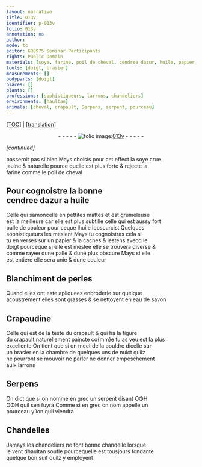 ```yaml
---
layout: narrative
title: 013v
identifier: p-013v
folio: 013v
annotation: no
author:
mode: tc
editor: GR8975 Seminar Participants
rights: Public Domain
materials: [soye, farine, poil de cheval, cendree dazur, huile, papier, perles, eau de savon, Crapaudine, suif]
tools: [doigt, brasier]
measurements: []
bodyparts: [doigt]
places: []
plants: []
professions: [sophistiqueurs, larrons, chandeliers]
environments: [haultan]
animals: [cheval, crapault, Serpens, serpent, pourceau]
---
```


<p><a href="{{ site.baseurl }}/diplomatic/">[TOC]</a> | <a href="{{ site.baseurl }}/_texts/p-013v_tl.md/">[translation]</a></p><div class="folio" align="center">- - - - - <a href="http://gallica.bnf.fr/ark:/12148/btv1b10500001g/f32.image" target="_blank"><img src="https://cu-mkp.github.io/2017-workshop-edition/assets/photo-icon.png" alt="folio image: " style="display:inline-block; margin-bottom:-3px;"/>013v</a> - - - - - </div>  
 
*[continued]*
  
 passeroit pas si bien Mays choisis pour cet effect la <span class="m">soye</span> crue<br/> jaulne & naturelle pource quelle est plus forte & rejecte la<br/> <span class="m">farine</span> comme le <span class="m">poil de <span class="al">cheval</span></span> 
 
 
  

## Pour cognoistre la bonne<br/> <span class="m">cendree dazur</span> a <span class="m">huile</span>

 
Celle qui samoncelle en pettites mattes et est grumeleuse<br/> est la meilleure car elle est plus subtille celle qui est aussy fort<br/> palle de couleur pour ceque l<span class="m">huile</span> lobscurcist Quelques<br/> <span class="pro">sophistiqueurs</span> les meslent Mays tu cognoistras cela si<br/> tu en verses sur un <span class="m">papier</span> & la caches & lestens avecq le<br/> <span class="tl"><span class="bp">doigt</span></span> pourceque si elle est meslee elle se trouvera diverse &<br/> comme rayee dune palle & dune plus obscure Mays si elle<br/> est entiere elle sera unie & dune couleur 
 
 
  

## Blanchiment de <span class="m">perles</span>

 
Quand elles ont este apliquees enbroderie sur quelque<br/> acoustrement elles sont grasses & se nettoyent en <span class="m">eau de savon</span> 
 
 
  

## <span class="m">Crapaudine</span>

 
Celle qui est de la teste du <span class="al">crapault</span> & qui ha la figure<br/> du <span class="al">crapault</span> naturellement paincte co{mm}e tu as veu est la plus<br/> excellente On tient que si on mect de la pouldre dicelle sur<br/> un <span class="tl">brasier</span> en la chambre de quelques uns de nuict quilz<br/> ne pourront se mouvoir ne parler ne donner empeschement<br/> aulx <span class="pro">larrons</span> 
 
 
  

## <span class="al">Serpens</span>

 
On dict que si on nomme en grec un <span class="al">serpent</span> disant ΟΦΗ<br/> ΟΦΗ quil sen fuyra Comme si en grec on <span class="del">nom</span> appelle un<br/> <span class="al">pourceau</span> <span class="del">y</span> ïon quil viendra 
 
 
  

## Chandelles

 
Jamays les <span class="pro">chandeliers</span> ne font bonne chandelle lorsque<br/> le vent d<span class="env">haultan</span> soufle pourcequelle est tousjours fondante<br/> quelque bon <span class="m">suif</span> quilz y employent 
 
